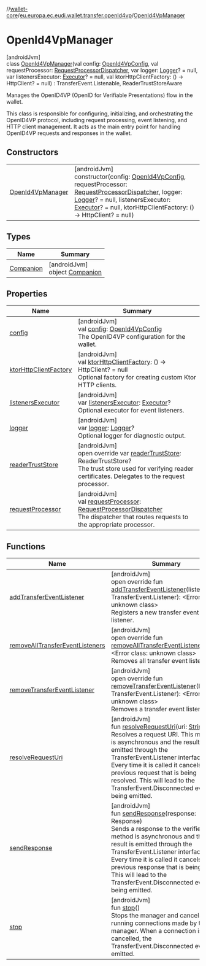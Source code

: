 //[wallet-core](../../../index.md)/[eu.europa.ec.eudi.wallet.transfer.openId4vp](../index.md)/[OpenId4VpManager](index.md)

# OpenId4VpManager

[androidJvm]\
class [OpenId4VpManager](index.md)(val config: [OpenId4VpConfig](../-open-id4-vp-config/index.md), val requestProcessor: [RequestProcessorDispatcher](../-request-processor-dispatcher/index.md), var logger: [Logger](../../eu.europa.ec.eudi.wallet.logging/-logger/index.md)? = null, var listenersExecutor: [Executor](https://developer.android.com/reference/kotlin/java/util/concurrent/Executor.html)? = null, val ktorHttpClientFactory: () -&gt; HttpClient? = null) : TransferEvent.Listenable, ReaderTrustStoreAware

Manages the OpenID4VP (OpenID for Verifiable Presentations) flow in the wallet.

This class is responsible for configuring, initializing, and orchestrating the OpenID4VP protocol, including request processing, event listening, and HTTP client management. It acts as the main entry point for handling OpenID4VP requests and responses in the wallet.

## Constructors

| | |
|---|---|
| [OpenId4VpManager](-open-id4-vp-manager.md) | [androidJvm]<br>constructor(config: [OpenId4VpConfig](../-open-id4-vp-config/index.md), requestProcessor: [RequestProcessorDispatcher](../-request-processor-dispatcher/index.md), logger: [Logger](../../eu.europa.ec.eudi.wallet.logging/-logger/index.md)? = null, listenersExecutor: [Executor](https://developer.android.com/reference/kotlin/java/util/concurrent/Executor.html)? = null, ktorHttpClientFactory: () -&gt; HttpClient? = null) |

## Types

| Name | Summary |
|---|---|
| [Companion](-companion/index.md) | [androidJvm]<br>object [Companion](-companion/index.md) |

## Properties

| Name | Summary |
|---|---|
| [config](config.md) | [androidJvm]<br>val [config](config.md): [OpenId4VpConfig](../-open-id4-vp-config/index.md)<br>The OpenID4VP configuration for the wallet. |
| [ktorHttpClientFactory](ktor-http-client-factory.md) | [androidJvm]<br>val [ktorHttpClientFactory](ktor-http-client-factory.md): () -&gt; HttpClient? = null<br>Optional factory for creating custom Ktor HTTP clients. |
| [listenersExecutor](listeners-executor.md) | [androidJvm]<br>var [listenersExecutor](listeners-executor.md): [Executor](https://developer.android.com/reference/kotlin/java/util/concurrent/Executor.html)?<br>Optional executor for event listeners. |
| [logger](logger.md) | [androidJvm]<br>var [logger](logger.md): [Logger](../../eu.europa.ec.eudi.wallet.logging/-logger/index.md)?<br>Optional logger for diagnostic output. |
| [readerTrustStore](reader-trust-store.md) | [androidJvm]<br>open override var [readerTrustStore](reader-trust-store.md): ReaderTrustStore?<br>The trust store used for verifying reader certificates. Delegates to the request processor. |
| [requestProcessor](request-processor.md) | [androidJvm]<br>val [requestProcessor](request-processor.md): [RequestProcessorDispatcher](../-request-processor-dispatcher/index.md)<br>The dispatcher that routes requests to the appropriate processor. |

## Functions

| Name | Summary |
|---|---|
| [addTransferEventListener](add-transfer-event-listener.md) | [androidJvm]<br>open override fun [addTransferEventListener](add-transfer-event-listener.md)(listener: TransferEvent.Listener): &lt;Error class: unknown class&gt;<br>Registers a new transfer event listener. |
| [removeAllTransferEventListeners](remove-all-transfer-event-listeners.md) | [androidJvm]<br>open override fun [removeAllTransferEventListeners](remove-all-transfer-event-listeners.md)(): &lt;Error class: unknown class&gt;<br>Removes all transfer event listeners. |
| [removeTransferEventListener](remove-transfer-event-listener.md) | [androidJvm]<br>open override fun [removeTransferEventListener](remove-transfer-event-listener.md)(listener: TransferEvent.Listener): &lt;Error class: unknown class&gt;<br>Removes a transfer event listener. |
| [resolveRequestUri](resolve-request-uri.md) | [androidJvm]<br>fun [resolveRequestUri](resolve-request-uri.md)(uri: [String](https://kotlinlang.org/api/latest/jvm/stdlib/kotlin-stdlib/kotlin/-string/index.html))<br>Resolves a request URI. This method is asynchronous and the result is emitted through the TransferEvent.Listener interface. Every time it is called it cancels any previous request that is being resolved. This will lead to the TransferEvent.Disconnected event being emitted. |
| [sendResponse](send-response.md) | [androidJvm]<br>fun [sendResponse](send-response.md)(response: Response)<br>Sends a response to the verifier. This method is asynchronous and the result is emitted through the TransferEvent.Listener interface. Every time it is called it cancels any previous response that is being sent. This will lead to the TransferEvent.Disconnected event being emitted. |
| [stop](stop.md) | [androidJvm]<br>fun [stop](stop.md)()<br>Stops the manager and cancels all running connections made by the manager. When a connection is cancelled, the TransferEvent.Disconnected event is emitted. |
